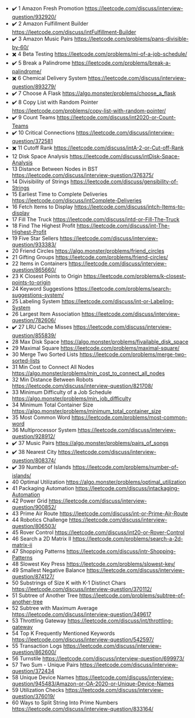 - :heavy_check_mark: 1 Amazon Fresh Promotion https://leetcode.com/discuss/interview-question/932920/
- :heavy_check_mark: 2 Amazon Fulfillment Builder https://leetcode.com/discuss/intFulfillment-Builder
- :heavy_check_mark: 3 Amazon Music Pairs https://leetcode.com/problems/pans-divisible-by-60/
- :heavy_multiplication_x: 4 Beta Testing https://leetcode.com/problems/mi-of-a-job-schedule/
- :heavy_check_mark: 5 Break a Palindrome https://leetcode.com/problems/break-a-palindrome/
- :heavy_multiplication_x: 6 Chemical Delivery System https://leetcode.com/discuss/interview-question/893279/
- :heavy_check_mark: 7 Choose A Flask https://algo.monster/problems/choose_a_flask
- :heavy_check_mark: 8 Copy List with Random Pointer https://leetcode.com/problems/copy-list-with-random-pointer/
- :heavy_check_mark: 9 Count Teams https://leetcode.com/discuss/int2020-or-Count-Teams
- :heavy_check_mark: 10 Critical Connections https://leetcode.com/discuss/interview-question/372581
- :heavy_multiplication_x: 11 Cutoff Rank https://leetcode.com/discuss/intA-2-or-Cut-off-Rank
- 12 Disk Space Analysis https://leetcode.com/discuss/intDisk-Space-Analysis
- 13 Distance Between Nodes in BST https://leetcode.com/discuss/interview-question/376375/
- 14 Divisibility of Strings https://leetcode.com/discuss/gensibility-of-Strings
- 15 Earliest Time to Complete Deliveries https://leetcode.com/discuss/intComplete-Deliveries
- 16 Fetch Items to Display https://leetcode.com/discuss/intch-Items-to-display
- 17 Fill The Truck https://leetcode.com/discuss/intd-or-Fill-The-Truck
- 18 Find The Highest Profit https://leetcode.com/discuss/int-The-Highest-Profit
- 19 Five Star Sellers https://leetcode.com/discuss/interview-question/933383/
- 20 Friend Circles https://algo.monster/problems/friend_circles
- 21 Gifting Groups https://leetcode.com/problems/friend-circles/
- 22 Items in Containers https://leetcode.com/discuss/interview-question/865660/
- 23 K Closest Points to Origin https://leetcode.com/problems/k-closest-points-to-origin
- 24 Keyword Suggestions https://leetcode.com/problems/search-suggestions-system/
- 25 Labeling System https://leetcode.com/discuss/int-or-Labeling-System
- 26 Largest Item Association https://leetcode.com/discuss/interview-question/782606/
- :heavy_check_mark: 27 LRU Cache Misses https://leetcode.com/discuss/interview-question/855839/
- 28 Max Disk Space https://algo.monster/problems/fivailable_disk_space
- 29 Maximal Square https://leetcode.com/problems/maximal-square/
- 30 Merge Two Sorted Lists https://leetcode.com/problems/merge-two-sorted-lists
- 31 Min Cost to Connect All Nodes https://algo.monster/problems/min_cost_to_connect_all_nodes
- 32 Min Distance Between Robots https://leetcode.com/discuss/interview-question/821708/
- 33 Minimum Difficulty of a Job Schedule https://algo.monster/problems/min_job_difficulty
- 34 Minimum Total Container Size https://algo.monster/problems/minimum_total_container_size
- 35 Most Common Word https://leetcode.com/problems/most-common-word
- 36 Multiprocessor System https://leetcode.com/discuss/interview-question/928912/
- :heavy_check_mark: 37 Music Pairs https://algo.monster/problems/pairs_of_songs
- :heavy_check_mark: 38 Nearest City https://leetcode.com/discuss/interview-question/808374/
- :heavy_check_mark: 39 Number of Islands https://leetcode.com/problems/number-of-islands/
- 40 Optimal Utilization https://algo.monster/problems/optimal_utilization
- 41 Packaging Automation https://leetcode.com/discuss/intackaging-Automation
- 42 Power Grid https://leetcode.com/discuss/interview-question/900852/
- 43 Prime Air Route https://leetcode.com/discuss/int-or-Prime-Air-Route
- 44 Robotics Challenge https://leetcode.com/discuss/interview-question/806503/
- 45 Rover Control https://leetcode.com/discuss/int20-or-Rover-Control
- 46 Search a 2D Matrix II https://leetcode.com/problems/search-a-2d-matrix-ii
- 47 Shopping Patterns https://leetcode.com/discuss/intr-Shopping-Patterns
- 48 Slowest Key Press https://leetcode.com/problems/slowest-key/
- 49 Smallest Negative Balance https://leetcode.com/discuss/interview-question/874127/
- 50 Substrings of Size K with K-1 Distinct Chars https://leetcode.com/discuss/interview-question/370112/
- 51 Subtree of Another Tree https://leetcode.com/problems/subtree-of-another-tree
- 52 Subtree with Maximum Average https://leetcode.com/discuss/interview-question/349617
- 53 Throttling Gateway https://leetcode.com/discuss/int/throttling-gateway
- 54 Top K Frequently Mentioned Keywords https://leetcode.com/discuss/interview-question/542597/
- 55 Transaction Logs https://leetcode.com/discuss/interview-question/862600/
- 56 Turnstile https://leetcode.com/discuss/interview-question/699973/
- 57 Two Sum - Unique Pairs https://leetcode.com/discuss/interview-question/372434
- 58 Unique Device Names https://leetcode.com/discuss/interview-question/945483/Amazon-or-OA-2020-or-Unique-Device-Names
- 59 Utilization Checks https://leetcode.com/discuss/interview-question/376019/
- 60 Ways to Split String Into Prime Numbers https://leetcode.com/discuss/interview-question/833164/